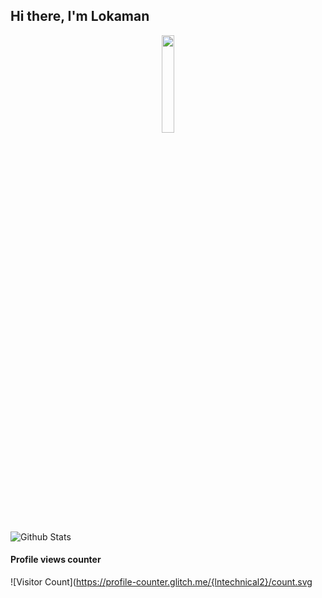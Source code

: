 ## Hi there, I'm Lokaman

<p align="center">
<img width="20%" src="https://img.icons8.com/ios-filled/96/000000/programming.png"/>
</p>


![Github Stats](https://readmestats.vercel.app/api?username=lntechnical2&show_icons=true&title_color=333&icon_color=d43111&count_private=true&include_all_commits=true)


#### Profile views counter
![Visitor Count](https://profile-counter.glitch.me/{lntechnical2}/count.svg
